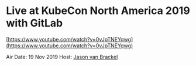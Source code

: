 # Live at KubeCon North America 2019 with GitLab

[https://www.youtube.com/watch?v=0vJpTNEYqwg](https://www.youtube.com/watch?v=0vJpTNEYqwg)

Air Date: 19 Nov 2019
Host: [Jason van Brackel](twitter.com/jasonvanbrackel)